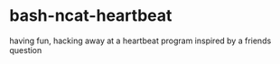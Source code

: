 # bash-ncat-heartbeat
having fun, hacking away at a heartbeat program inspired by a friends question
